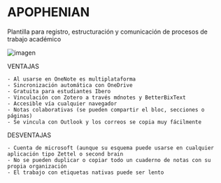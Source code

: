 # APOPHENIAN
Plantilla para registro, estructuración y comunicación de procesos de trabajo académico 

![imagen](https://user-images.githubusercontent.com/69394840/171112765-4c915081-3a65-49a0-94e8-2b6afeaf4def.png)

VENTAJAS

	- Al usarse en OneNote es multiplataforma
	- Sincronización automática con OneDrive
	- Gratuita para estudiantes Ibero
	- Vinculación con Zotero a través mdnotes y BetterBixText
	- Accesible vía cualquier navegador
	- Notas colaborativas (se pueden compartir el bloc, secciones o páginas)
	- Se vincula con Outlook y los correos se copia muy fácilmente
DESVENTAJAS

	- Cuenta de microsoft (aunque su esquema puede usarse en cualquier aplicación tipo Zettel o second brain
	- No se pueden duplicar o copiar todo un cuaderno de notas con su propia organización 
	- El trabajo con etiquetas nativas puede ser lento


